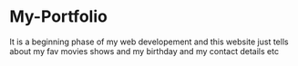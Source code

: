 # My-Portfolio
It is a beginning phase of my web developement and this website just tells about my fav movies shows and my birthday and my contact details etc
